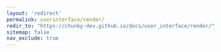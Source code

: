 ```yaml
---
layout: 'redirect'
permalink: userinterface/render/
redir_to: "https://chunky-dev.github.io/docs/user_interface/render/"
sitemap: false
nav_exclude: true
---
```

